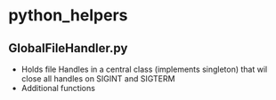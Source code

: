 # python_helpers
## GlobalFileHandler.py
- Holds file Handles in a central class (implements singleton) that wil close all handles on SIGINT and SIGTERM
- Additional functions

